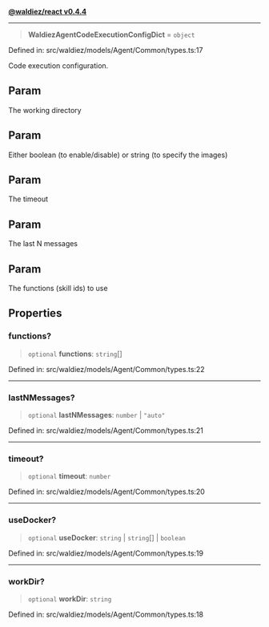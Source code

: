[**@waldiez/react v0.4.4**](../../README.md)

***

> **WaldiezAgentCodeExecutionConfigDict** = `object`

Defined in: src/waldiez/models/Agent/Common/types.ts:17

Code execution configuration.

## Param

The working directory

## Param

Either boolean (to enable/disable) or string (to specify the images)

## Param

The timeout

## Param

The last N messages

## Param

The functions (skill ids) to use

## Properties

### functions?

> `optional` **functions**: `string`[]

Defined in: src/waldiez/models/Agent/Common/types.ts:22

***

### lastNMessages?

> `optional` **lastNMessages**: `number` \| `"auto"`

Defined in: src/waldiez/models/Agent/Common/types.ts:21

***

### timeout?

> `optional` **timeout**: `number`

Defined in: src/waldiez/models/Agent/Common/types.ts:20

***

### useDocker?

> `optional` **useDocker**: `string` \| `string`[] \| `boolean`

Defined in: src/waldiez/models/Agent/Common/types.ts:19

***

### workDir?

> `optional` **workDir**: `string`

Defined in: src/waldiez/models/Agent/Common/types.ts:18
